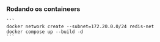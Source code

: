 ### Rodando os containeers
	```
	docker network create --subnet=172.20.0.0/24 redis-net
	docker compose up --build -d
	```